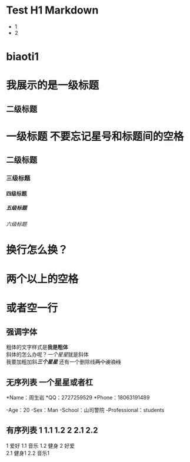 # Test H1 Markdown
- 1
- 2

 biaoti1
 =======
 
 
 我展示的是一级标题
 ============
 
 二级标题
 -------
 
 # 一级标题  不要忘记星号和标题间的空格
 
 ## 二级标题
 
 ### 三级标题
 
 #### 四级标题
 
 ##### 五级标题
 
 ###### 六级标题
 
 # 换行怎么换？     
 #  两个以上的空格    
 
 # 或者空一行

## 强调字体  
粗体的文字样式是**我是粗体**    
斜体的怎么办呢？*一个星星*就是斜体   
我要加粗加斜***三个星星***
还有一个删除线~~两个波浪线~~
 
 ## 无序列表 一个星星或者杠
 *Name：周生岩
 *QQ：2727259529
 *Phone：18063191489
 
 -Age：20
 -Sex：Man
 -School：山司警院
 -Professional：students
 
 ## 有序列表  1 1.1 1.2 2 2.1 2.2
 1 爱好
   1.1 音乐
   1.2 健身
 2 好爱  
  2.1 健身1
  2.2 音乐1
